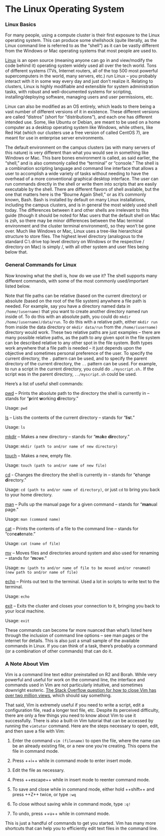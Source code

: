 # The Linux Operating System

### Linux Basics
For many people, using a compute cluster is their first exposure to the Linux operating system. 
This can produce some shellshock (quite literally, as the Linux command line is referred to as the “shell”) as it can be vastly different from the Windows or Mac operating systems that most people are used to.

[Linux](https://github.com/torvalds/linux) is an open source (meaning anyone can go in and view/modify the code behind it) operating system widely used all over the tech world. 
Tons of different systems (TVs, Internet routers, all of the top 500 most powerful supercomputers in the world, many servers, etc.) run Linux – you probably interact with it in some way every day and just don’t realize it. 
Relating to clusters, Linux is highly modifiable and extensible for system administration tasks, with robust and well-documented systems for scripting, installing/deploying software, managing users and user permissions, etc.

Linux can also be modified as an OS entirely, which leads to there being a vast number of different versions of it in existence.
These different versions are called “distros” (short for “distributions”), and each one has different intended use. 
Some, like Ubuntu or Debian, are meant to be used on a home computer as a desktop operating system like Windows, while others, like Red Hat (which our clusters use a free version of called CentOS 7), are meant for use in enterprise server environments.

The default environment on the campus clusters (as with many servers of this nature) is very different than what you would see in something like Windows or Mac. 
This bare bones environment is called, as said earlier, the “shell,” and is also commonly called the “terminal” or “console.” 
The shell is a combination scripting language and command line interface that allows a user to accomplish a wide variety of tasks without needing to have the overhead of a more conventional graphical desktop interface. 
The user can run commands directly in the shell or write them into scripts that are easily executable by the shell. 
There are different flavors of shell available, but the one that matters here is the “Bourne Again Shell,” or as it’s commonly known, Bash.
Bash is installed by default on many Linux installations, including the campus clusters, and is in general the most widely used shell today. 
The differences between it and other shells are irrelevant to this guide (though it should be noted for Mac users that the default shell on Mac is zsh, so there may be minor differences between the Mac terminal environment and the cluster terminal environment), so they won’t be gone over.
Much like Windows or Mac, Linux uses a tree-like hierarchical structure to store files. 
The highest level directory (analogous to the standard C:\ drive top level directory on Windows or the respective / directory on Mac) is simply /, with all other system and user files being below that.

### General Commands for Linux
Now knowing what the shell is, how do we use it? 
The shell supports many different commands, with some of the most commonly used/important listed below.

Note that file paths can be relative (based on the current directory) or absolute (based on the root of the file system) anywhere a file path is needed. 
For example, say you have a directory named data in `/home/(username)` that you want to create another directory named run inside of. 
To do this with an absolute path, you could do `mkdir /home/(username)/data/run`. 
To do this with a relative path, either `mkdir run` from inside the data directory or `mkdir data/run` from the `/home/(username)` directory would work. 
These two relative paths are just examples – there are many possible relative paths, as the path to any given spot in the file system can be described relative to any other spot in the file system. 
Both types work anywhere that a file path is needed – it just depends upon the objective and sometimes personal preference of the user. 
To specify the current directory, the `.` pattern can be used, and to specify the parent directory of the current directory, the `..` pattern can be used. 
For example, to run a script in the current directory, you could do `./myscript.sh.` 
If the script was in the parent directory, `../myscript.sh` could be used.

Here’s a list of useful shell commands:

[pwd](https://man7.org/linux/man-pages/man1/pwd.1.html) – Prints the absolute path to the directory the shell is currently in – stands for “**p**rint **w**orking **d**irectory.”

Usage: `pwd`

[ls](https://man7.org/linux/man-pages/man1/ls.1.html) – Lists the contents of the current directory – stands for “**l**i**s**t.”

Usage: `ls`

[mkdir](https://man7.org/linux/man-pages/man1/mkdir.1.html) – Makes a new directory – stands for “**m**a**k**e **dir**ectory.”

Usage: `mkdir (path to and/or name of new directory)`

[touch](https://man7.org/linux/man-pages/man1/touch.1.html) – Makes a new, empty file.

Usage: `touch (path to and/or name of new file)`

[cd](https://man7.org/linux/man-pages/man1/cd.1p.html) - Changes the directory the shell is currently in – stands for “**c**hange **d**irectory.”

Usage: `cd (path to and/or name of directory)`, or just `cd` to bring you back to your home directory.

[man](https://man7.org/linux/man-pages/man1/man.1.html) – Pulls up the manual page for a given command – stands for “**man**ual page.”

Usage: `man (command name)`

[cat](https://man7.org/linux/man-pages/man1/cat.1.html) – Prints the contents of a file to the command line – stands for “con**cat**enate.”

Usage: `cat (name of file)`

[mv](https://man7.org/linux/man-pages/man1/mv.1.html) – Moves files and directories around system and also used for renaming – stands for “**m**o**v**e.”

Usage: `mv (path to and/or name of file to be moved and/or renamed) (new path to and/or name of file)`

[echo](https://man7.org/linux/man-pages/man1/echo.1.html) – Prints out text to the terminal. 
Used a lot in scripts to write text to the terminal.

Usage: `echo`

[exit](https://man7.org/linux/man-pages/man3/exit.3.html) – Exits the cluster and closes your connection to it, bringing you back to your local machine.

Usage: `exit`

These commands can become far more nuanced than what’s listed here through the inclusion of command line options – see man pages or the internet for details. 
This is also just a small sample of the available commands in Linux. 
If you can think of a task, there’s probably a command (or a combination of other commands) that can do it.

### A Note About Vim
Vim is a command line text editor preinstalled on R2 and Borah. 
While very powerful and useful for work on the command line, the interface and commands used in Vim are not particularly intuitive, and sometimes downright esoteric.
[The Stack Overflow question for how to close Vim has over two million views](https://stackoverflow.com/questions/11828270/how-do-i-exit-the-vim-editor), which should say something.

That said, Vim is extremely useful if you need to write a script, edit a configuration file, read a longer text file, etc. 
Despite its perceived difficulty, there are only a few things you need to know about Vim to use it successfully. 
There is also a built-in Vim tutorial that can be accessed by running the `vimtutor` command. 
Here are the steps necessary to open, edit, and then save a file with Vim:

1. Enter the command `vim (filename)` to open the file, where the name can be an already existing file, or a new one you’re creating. 
This opens the file in command mode.

2. Press ++i++ while in command mode to enter insert mode.

3. Edit the file as necessary.

4. Press ++escape++ while in insert mode to reenter command mode.

5. To save and close while in command mode, either hold ++shift++ and press ++Z++ twice, or type `:wq`

6. To close without saving while in command mode, type `:q!`

7. To undo, press ++u++ while in command mode.

This is just a handful of commands to get you started.
Vim has many more shortcuts that can help you to efficiently edit text files in the command line.
